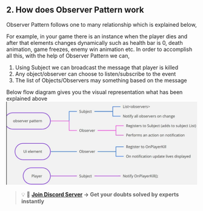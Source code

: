 ## 2. How does Observer Pattern work
Observer Pattern follows one to many relationship which is explained below,

For example, in your game there is an instance when the player dies and after that elements changes dynamically such as health bar is 0, death animation, game freezes, enemy win animation etc. In order to accomplish all this, with the help of Observer Pattern we can, 

1. Using Subject we can broadcast the message that player is killed 
2. Any object/observer can choose to listen/subscribe to the event
3. The list of Objects/Observers may something based on the message

Below flow diagram gives you the visual representation what has been explained above
![Alt](Images/2.png "Working of Subject and Observer")


>💡 🚀 **[Join Discord Server](https://discord.gg/J5zDscnzms) → Get your doubts solved by experts instantly**
